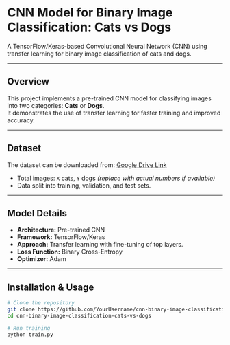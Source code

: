 <div align="left">

# CNN Model for Binary Image Classification: Cats vs Dogs

A TensorFlow/Keras-based Convolutional Neural Network (CNN) using transfer learning for binary image classification of cats and dogs.

---

## Overview
This project implements a pre-trained CNN model for classifying images into two categories: **Cats** or **Dogs**.  
It demonstrates the use of transfer learning for faster training and improved accuracy.

---

## Dataset
The dataset can be downloaded from: [Google Drive Link](https://drive.google.com/drive/u/0/folders/1dZvL1gi5QLwOGrfdn9XEsi4EnXx535bD)  
- Total images: `X` cats, `Y` dogs *(replace with actual numbers if available)*  
- Data split into training, validation, and test sets.

---

## Model Details
- **Architecture:** Pre-trained CNN  
- **Framework:** TensorFlow/Keras  
- **Approach:** Transfer learning with fine-tuning of top layers.  
- **Loss Function:** Binary Cross-Entropy  
- **Optimizer:** Adam  

---

## Installation & Usage
```bash
# Clone the repository
git clone https://github.com/YourUsername/cnn-binary-image-classification-cats-vs-dogs.git
cd cnn-binary-image-classification-cats-vs-dogs

# Run training
python train.py
